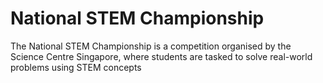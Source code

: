 # National STEM Championship

The National STEM Championship is a competition organised by the Science Centre Singapore, where students are tasked to solve real-world problems using STEM concepts